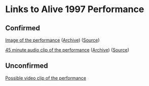 # Links to Alive 1997 Performance
## Confirmed
[Image of the performance](https://pbs.twimg.com/media/EvDuaWAXcAMEXfX?format=jpg&name=small) ([Archive](https://web.archive.org/web/20220706145831/https://pbs.twimg.com/media/EvDuaWAXcAMEXfX?format=jpg&name=small)) ([Source](https://twitter.com/jezc/status/1364852827995185152?s=20))

[45 minute audio clip of the performance](https://youtu.be/3JSQVYhNcRs) ([Archive](https://archive.org/details/01-01-daft-punk-alive-1997-lls)) ([Source](https://en.wikipedia.org/wiki/Alive_1997))

## Unconfirmed
[Possible video clip of the performance](https://www.youtube.com/watch?v=FgCh1jxrEYU)

